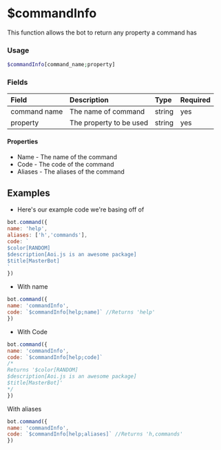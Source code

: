 # $commandInfo

This function allows the bot to return any property a command has

### Usage 
```php
$commandInfo[command_name;property]
```

### Fields

| Field | Description | Type | Required |
| :--- | :--- | :--- | :--- |
| command name | The name of command | string | yes |
| property | The property to be used|string|yes|

#### Properties

* Name - The name of the command
* Code - The code of the command
* Aliases - The aliases of the command

## Examples

- Here's our example code we're basing off of

```javascript
bot.command({
name: 'help',
aliases: ['h','commands'],
code: `
$color[RANDOM]
$description[Aoi.js is an awesome package]
$title[MasterBot]
`
})
```

- With name

```javascript
bot.command({
name: 'commandInfo',
code: `$commandInfo[help;name]` //Returns 'help'
})
```

- With Code

```javascript
bot.command({
name: 'commandInfo',
code: `$commandInfo[help;code]` 
/*
Returns '$color[RANDOM]
$description[Aoi.js is an awesome package]
$title[MasterBot]'
*/
})
```

With aliases

```javascript
bot.command({
name: 'commandInfo',
code: `$commandInfo[help;aliases]` //Returns 'h,commands'
})
```



